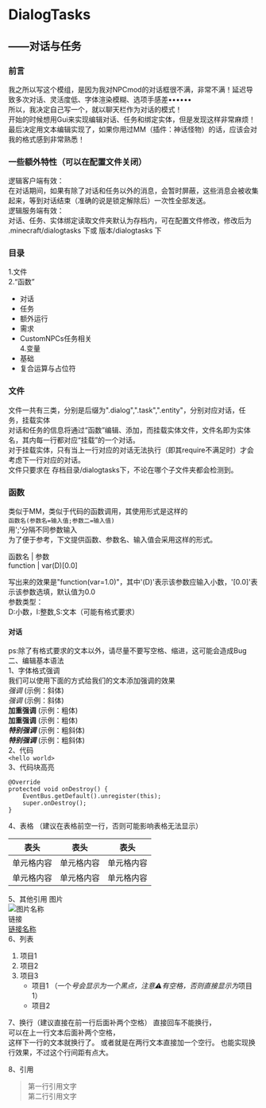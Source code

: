 # DialogTasks
## ——对话与任务
### 前言
我之所以写这个模组，是因为我对NPCmod的对话框很不满，非常不满！延迟导致多次对话、灵活度低、字体渲染模糊、选项手感差••••••  
所以，我决定自己写一个，就以聊天栏作为对话的模式！  
开始的时候想用Gui来实现编辑对话、任务和绑定实体，但是发现这样非常麻烦！  
最后决定用文本编辑实现了，如果你用过MM（插件：神话怪物）的话，应该会对我的格式感到非常熟悉！  
### 一些额外特性（可以在配置文件关闭）
逻辑客户端有效：  
在对话期间，如果有除了对话和任务以外的消息，会暂时屏蔽，这些消息会被收集起来，等到对话结束（准确的说是锁定解除后）一次性全部发送。  
逻辑服务端有效：  
对话、任务、实体绑定读取文件夹默认为存档内，可在配置文件修改，修改后为 .minecraft/dialogtasks 下或 版本/dialogtasks 下  
### 目录
1.文件  
2.“函数”  
  * 对话  
  * 任务  
  * 额外运行  
  * 需求  
  * CustomNPCs任务相关  
4.变量  
  * 基础  
  * 复合运算与占位符  
### 文件
文件一共有三类，分别是后缀为".dialog",".task",".entity"，分别对应对话，任务，挂载实体  
对话和任务的信息将通过“函数”编辑、添加，而挂载实体文件，文件名即为实体名，其内每一行都对应“挂载”的一个对话。  
对于挂载实体，只有当上一行对应的对话无法执行（即其require不满足时）才会考虑下一行对应的对话。  
文件只要求在 存档目录/dialogtasks下，不论在哪个子文件夹都会检测到。  
### 函数
类似于MM，类似于代码的函数调用，其使用形式是这样的  
`函数名(参数名=输入值;参数二=输入值)`  
用';'分隔不同参数输入  
为了便于参考，下文提供函数、参数名、输入值会采用这样的形式。  

函数名 | 参数  
function | var(D)[0.0]  

写出来的效果是"function(var=1.0)"，其中'(D)'表示该参数应输入小数，'[0.0]'表示该参数选填，默认值为0.0  
参数类型：  
D:小数，I:整数,S:文本（可能有格式要求）  
#### 对话

ps:除了有格式要求的文本以外，请尽量不要写空格、缩进，这可能会造成Bug
二、编辑基本语法  
1、字体格式强调  
 我们可以使用下面的方式给我们的文本添加强调的效果  
*强调*  (示例：斜体)  
 _强调_  (示例：斜体)  
**加重强调**  (示例：粗体)  
 __加重强调__ (示例：粗体)  
***特别强调*** (示例：粗斜体)  
___特别强调___  (示例：粗斜体)  
2、代码  
`<hello world>`  
3、代码块高亮  
```
@Override
protected void onDestroy() {
    EventBus.getDefault().unregister(this);
    super.onDestroy();
}
```  
4、表格 （建议在表格前空一行，否则可能影响表格无法显示）
 
 表头  | 表头  | 表头
 ---- | ----- | ------  
 单元格内容  | 单元格内容 | 单元格内容 
 单元格内容  | 单元格内容 | 单元格内容  
 
5、其他引用
图片  
![图片名称](https://www.baidu.com/img/bd_logo1.png)  
链接  
[链接名称](https://www.baidu.com/)    
6、列表 
1. 项目1  
2. 项目2  
3. 项目3  
   * 项目1 （一个*号会显示为一个黑点，注意⚠️有空格，否则直接显示为*项目1） 
   * 项目2   
 
7、换行（建议直接在前一行后面补两个空格）
直接回车不能换行，  
可以在上一行文本后面补两个空格，  
这样下一行的文本就换行了。
或者就是在两行文本直接加一个空行。
也能实现换行效果，不过这个行间距有点大。  
 
8、引用
> 第一行引用文字  
> 第二行引用文字   
